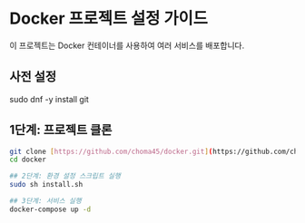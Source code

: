 # Docker 프로젝트 설정 가이드

이 프로젝트는 Docker 컨테이너를 사용하여 여러 서비스를 배포합니다.

## 사전 설정 
sudo dnf -y install git
## 1단계: 프로젝트 클론 
```bash 
git clone [https://github.com/choma45/docker.git](https://github.com/choma45/docker.git)
cd docker

## 2단계: 환경 설정 스크립트 실행
sudo sh install.sh

## 3단계: 서비스 실행
docker-compose up -d
